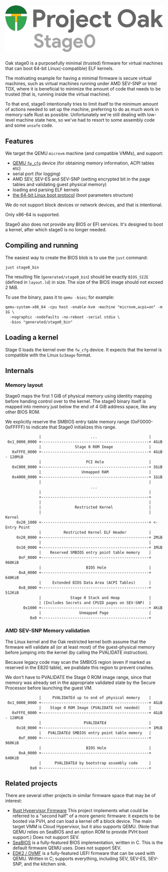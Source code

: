 <!-- Oak Logo Start -->
<!-- An HTML element is intentionally used since GitHub recommends this approach to handle different images in dark/light modes. Ref: https://docs.github.com/en/get-started/writing-on-github/getting-started-with-writing-and-formatting-on-github/basic-writing-and-formatting-syntax#specifying-the-theme-an-image-is-shown-to -->
<!-- markdownlint-disable-next-line MD033 -->
<h1><picture><source media="(prefers-color-scheme: dark)" srcset="/docs/oak-logo/svgs/oak-stage0-negative-colour.svg?sanitize=true"><source media="(prefers-color-scheme: light)" srcset="/docs/oak-logo/svgs/oak-stage0.svg?sanitize=true"><img alt="Project Oak Stage0 Logo" src="/docs/oak-logo/svgs/oak-stage0.svg?sanitize=true"></picture></h1>
<!-- Oak Logo End -->

Oak stage0 is a purposefully minimal (trusted) firmware for virtual machines
that can boot 64-bit Linux(-compatible) ELF kernels.

The motivating example for having a minimal firmware is secure virtual machines,
such as virtual machines running under AMD SEV-SNP or Intel TDX, where it is
beneficial to minimize the amount of code that needs to be trusted (that is,
running inside the virtual machine).

To that end, stage0 intentionally tries to limit itself to the minimum amount of
actions needed to set up the machine, preferring to do as much work in
memory-safe Rust as possible. Unfortunately we're still dealing with low-level
machine state here, so we've had to resort to some assembly code and some
`unsafe` code.

## Features

We target the QEMU `microvm` machine (and compatible VMMs), and support:

- [QEMU `fw_cfg`](https://www.qemu.org/docs/master/specs/fw_cfg.html) device
  (for obtaining memory information, ACPI tables etc)
- serial port (for logging)
- AMD SEV, SEV-ES and SEV-SNP (setting encrypted bit in the page tables and
  validating guest physical memory)
- loading and parsing ELF kernels
- [the 64-bit Linux boot protocol](https://www.kernel.org/doc/html/v5.6/x86/boot.html#id1)
  (boot parameters structure)

We do not support block devices or network devices, and that is intentional.

Only x86-64 is supported.

Stage0 also does not provide any BIOS or EFI services. It's designed to boot a
kernel, after which stage0 is no longer needed.

## Compiling and running

The easiest way to create the BIOS blob is to use the `just` command:

```shell
just stage0_bin
```

The resulting file (`generated/stage0_bin`) should be exactly `BIOS_SIZE`
(defined in `layout.ld`) in size. The size of the BIOS image should not exceed 2
MiB.

To use the binary, pass it to `qemu -bios`; for example:

```shell
qemu-system-x86_64 -cpu host -enable-kvm -machine "microvm,acpi=on" -m 1G \
  -nographic -nodefaults -no-reboot -serial stdio \
  -bios "generated/stage0_bin"
```

## Loading a kernel

Stage 0 loads the kernel over the `fw_cfg` device. It expects that the kernel is
compatible with the Linux `bzImage` format.

## Internals

### Memory layout

Stage0 maps the first 1 GiB of physical memory using identity mapping before
handing control over to the kernel. The stage0 binary itself is mapped into
memory just below the end of 4 GiB address space, like any other BIOS ROM.

We explicitly reserve the SMBIOS entry table memory range (0xF0000-0xFFFFF) to
indicate that Stage0 initializes this range.

```text
               |                      ...                       |
 0x1_0000_0000 +------------------------------------------------+ 4GiB
               |               Stage 0 ROM Image                |
   0xFFFE_0000 +------------------------------------------------+ 4GiB - 128MiB
               |                    PCI Hole                    |
   0xC000_0000 +------------------------------------------------+ 3GiB
               |                  Unmapped RAM                  |
   0x4000_0000 +------------------------------------------------+ 1GiB
               |                                                |
                                      ...
               |                                                |
               +------------------------------------------------+
               |                                                |
               |               Restricted Kernel                |
               |                                                |    Kernel
     0x20_1000 +------------------------------------------------+ <- Entry Point
               |          Restricted Kernel ELF Header          |
     0x20_0000 +------------------------------------------------+ 2MiB
               |                                                |
     0x10_0000 +------------------------------------------------+ 1MiB
               |    Reserved SMBIOS entry point table memory    |
      0xF_0000 +------------------------------------------------+ 960KiB
               |                    BIOS Hole                   |
      0xA_0000 +------------------------------------------------+ 640KiB
               |     Extended BIOS Data Area (ACPI Tables)      |
      0x8_0000 +------------------------------------------------+ 512KiB
               |             Stage 0 Stack and Heap             |
               | (Includes Secrets and CPUID pages on SEV-SNP)  |
        0x1000 +------------------------------------------------+ 4KiB
               |                 Unmapped Page                  |
           0x0 +------------------------------------------------+
```

### AMD SEV-SNP Memory validation

The Linux kernel and the Oak restricted kernel both assume that the firmware
will validate all (or at least most) of the guest-physical memory before jumping
into the kernel (by calling the PVALIDATE instruction).

Because legacy code may scan the SMBIOS region (even if marked as reserved in
the E820 table), we pvalidate this region to prevent crashes.

We don't have to PVALIDATE the Stage 0 ROM image range, since that memory was
already set in the appropriate validated state by the Secure Processor before
launching the guest VM.

```text
               |     PVALIDATEd up to end of physical memory    |
 0x1_0000_0000 +------------------------------------------------+ 4GiB
               |    Stage 0 ROM Image (PVALIDATE not needed)    |
   0xFFFE_0000 +------------------------------------------------+ 4GiB - 128MiB
               |                   PVALIDATEd                   |
     0x10_0000 +------------------------------------------------+ 1MiB
               |   PVALIDATEd SMBIOS entry point table memory   |
      0xF_0000 +------------------------------------------------+ 960KiB
               |                    BIOS Hole                   |
      0xA_0000 +------------------------------------------------+ 640KiB
               |      PVALIDATEd by bootstrap assembly code     |
           0x0 +------------------------------------------------+
```

## Related projects

There are several other projects in similar firmware space that may be of
interest:

- [Rust Hypervisor Firmware](https://github.com/cloud-hypervisor/rust-hypervisor-firmware)
  This project implements what could be referred to a "second half" of a more
  generic firmware: it expects to be booted via PVH, and can load a kernel off a
  block device. The main target VMM is Cloud Hypervisor, but it also supports
  QEMU. (Note that QEMU relies on SeaBIOS and an option ROM to provide PVH boot
  support.) Does not support SEV.
- [SeaBIOS](https://github.com/qemu/seabios) is a fully-featured BIOS
  implementation, written in C. This is the default firmware QEMU uses. Does not
  support SEV.
- [EDK2 / OVMF](https://github.com/tianocore/edk2) is a fully-featured UEFI
  firmware that can be used with QEMU. Written in C; supports everything,
  including SEV, SEV-ES, SEV-SNP, and the kitchen sink.
